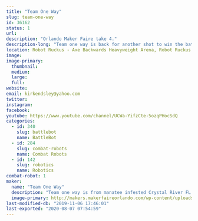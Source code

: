 ```yaml
---
title: "Team One Way"
slug: team-one-way
id: 36162
status: 1
url: 
description: "Orlando Maker Faire take 4."
description-long: "Team one way is back for another shot to win the battles at maker faire tournament. We will be debuting one robot this year. Divided Highway, a 30lb sportsman class robot."
location: Robot Ruckus - Axe Backwards Heavyweight Arena, Robot Ruckus - Small Arena
image: 
image-primary:
  thumbnail: 
  medium: 
  large: 
  full: 
website: 
email: kirkendsley@yahoo.com
twitter: 
instagram: 
facebook: 
youtube: https://www.youtube.com/channel/UCWa-YifzCte-5ozqPHocSdQ
categories:
  - id: 340
    slug: battlebot
    name: BattleBot
  - id: 284
    slug: combat-robots
    name: Combat Robots
  - id: 142
    slug: robotics
    name: Robotics
combat-robot: 1
maker:
  name: "Team One Way"
  description: "Team one way is from manatee infested Crystal River FL."
  image-primary: http://makers.makerfaireorlando.com/wp-content/uploads/2016/09/IMG_20160905_203635804-4-1024x576.jpg
last-modified-db: "2019-11-06 17:46:01"
last-exported: "2020-08-07 07:54:59"
---
```

